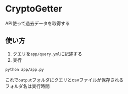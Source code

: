 # CryptoGetter
API使って過去データを取得する

## 使い方

1. クエリを`app/query.yml`に記述する
2. 実行
~~~bash
python app/app.py
~~~
これで`output`フォルダにクエリとcsvファイルが保存される  
フォルダ名は実行時間  


